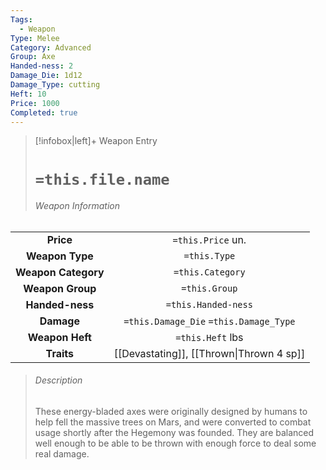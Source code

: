 ```yaml
---
Tags:
  - Weapon
Type: Melee
Category: Advanced
Group: Axe
Handed-ness: 2
Damage_Die: 1d12
Damage_Type: cutting
Heft: 10
Price: 1000
Completed: true
---
```

> [!infobox|left]+ Weapon Entry
> # `=this.file.name`
> ###### Weapon Information
|                     |                                          |
|:-------------------:|:----------------------------------------:|
|      **Price**      |            `=this.Price` un.             |
|   **Weapon Type**   |               `=this.Type`               |
| **Weapon Category** |             `=this.Category`             |
|  **Weapon Group**   |              `=this.Group`               |
|   **Handed-ness**   |           `=this.Handed-ness`           |
|     **Damage**      | `=this.Damage_Die` `=this.Damage_Type` |
|   **Weapon Heft**    |             `=this.Heft` lbs             |
|     **Traits**      |           [[Devastating]], [[Thrown\|Thrown 4 sp]]                               |
> ###### *Description*
> These energy-bladed axes were originally designed by humans to help fell the massive trees on Mars, and were converted to combat usage shortly after the Hegemony was founded. They are balanced well enough to be able to be thrown with enough force to deal some real damage. 